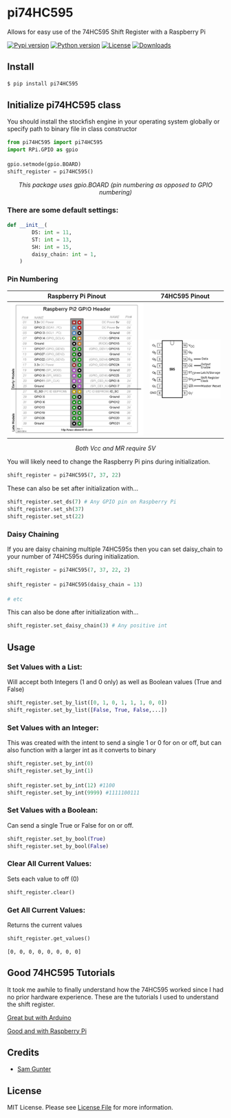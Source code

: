 # pi74HC595

Allows for easy use of the 74HC595 Shift Register with a Raspberry Pi

<p>
	<a href="https://pypi.org/project/pi74HC595/"><img src="https://img.shields.io/pypi/v/pi74HC595" alt="Pypi version" height="18"></a>
	<a href="https://www.python.org/downloads/"><img src="https://img.shields.io/badge/python-3.x-blue.svg" alt="Python version" height="18"></a>
	<a href="https://github.com/2kofawsome/pi74HC595/blob/master/LICENSE"><img src="https://img.shields.io/github/license/2kofawsome/pi74HC595" alt="License" height="18"></a>
	<a href="https://pepy.tech/project/pi74hc595"><img src="https://pepy.tech/badge/pi74hc595" alt="Downloads" height="18"></a>
</p>

## Install
```bash
$ pip install pi74HC595
```


## Initialize pi74HC595 class

You should install the stockfish engine in your operating system globally or specify path to binary file in class constructor

```python
from pi74HC595 import pi74HC595
import RPi.GPIO as gpio

gpio.setmode(gpio.BOARD)
shift_register = pi74HC595()
```

<p align="center"><i>This package uses gpio.BOARD (pin numbering as opposed to GPIO numbering)</i></p>

### There are some default settings:

```python
def __init__(
        DS: int = 11,
        ST: int = 13,
        SH: int = 15,
        daisy_chain: int = 1,
    )
```

### Pin Numbering

Raspberry Pi Pinout     |  74HC595 Pinout
:-------------------------:|:-------------------------:
![Raspberry Pi Pinout](https://raw.githubusercontent.com/2kofawsome/pi74HC595/master/READMEimages/Pi_pinout.jpg)  |  ![74HC595 Pinout](https://raw.githubusercontent.com/2kofawsome/pi74HC595/master/READMEimages/74HC595_pinout.png)

<p align="center"><i>Both Vcc and MR require 5V</i></p>

You will likely need to change the Raspberry Pi pins during initialization. 
```python
shift_register = pi74HC595(7, 37, 22)
```

These can also be set after initialization with...
```python
shift_register.set_ds(7) # Any GPIO pin on Raspberry Pi
shift_register.set_sh(37)
shift_register.set_st(22)
```

### Daisy Chaining

If you are daisy chaining multiple 74HC595s then you can set daisy_chain to your number of 74HC595s during initialization.
```python
shift_register = pi74HC595(7, 37, 22, 2)

shift_register = pi74HC595(daisy_chain = 13)

# etc
```

This can also be done after initialization with...
```python
shift_register.set_daisy_chain(3) # Any positive int
```

## Usage

### Set Values with a List:

Will accept both Integers (1 and 0 only) as well as Boolean values (True and False)
```python
shift_register.set_by_list([0, 1, 0, 1, 1, 1, 0, 0])
shift_register.set_by_list([False, True, False,...])
```

### Set Values with an Integer:

This was created with the intent to send a single 1 or 0 for on or off,
but can also function with a larger int as it converts to binary
```python
shift_register.set_by_int(0)
shift_register.set_by_int(1)

shift_register.set_by_int(12) #1100
shift_register.set_by_int(9999) #1111100111
```

### Set Values with a Boolean:

Can send a single True or False for on or off.
```python
shift_register.set_by_bool(True)
shift_register.set_by_bool(False)
```

### Clear All Current Values:

Sets each value to off (0)
```python
shift_register.clear()
```

### Get All Current Values:

Returns the current values
```python
shift_register.get_values()
```
```text
[0, 0, 0, 0, 0, 0, 0, 0]
```

## Good 74HC595 Tutorials

It took me awhile to finally understand how the 74HC595 worked since I had no prior hardware experience. These are the tutorials I used to understand the shift register.

[Great but with Arduino](https://lastminuteengineers.com/74hc595-shift-register-arduino-tutorial/)

[Good and with Raspberry Pi](https://circuitdigest.com/microcontroller-projects/raspberry-pi-74hc595-shift-register-tutorial)

## Credits
- [Sam Gunter](https://github.com/2kofawsome)

## License
MIT License. Please see [License File](LICENSE) for more information.